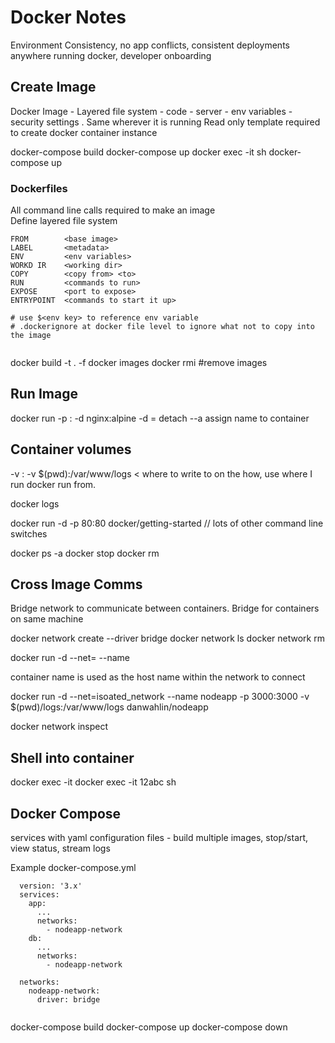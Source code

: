 # Docker Notes

Environment Consistency, no app conflicts, consistent deployments anywhere running docker, developer onboarding

## Create Image
Docker Image - Layered file system - code - server - env variables - security settings .  Same wherever it is running
Read only template required to create docker container instance

docker-compose build
docker-compose up
docker exec -it <container ID> sh
docker-compose up
  
### Dockerfiles
All command line calls required to make an image  
Define layered file system

```
FROM        <base image>
LABEL       <metadata>
ENV         <env variables>
WORKD IR    <working dir>
COPY        <copy from> <to>
RUN         <commands to run>
EXPOSE      <port to expose>
ENTRYPOINT  <commands to start it up>
  
# use $<env key> to reference env variable
# .dockerignore at docker file level to ignore what not to copy into the image
  
```
  
docker build -t <name> . -f <docker file name>
docker images
docker rmi #remove images
 

## Run Image
docker run -p <ext port>:<int port> -d nginx:alpine
-d = detach
--a assign name to container  
  
## Container volumes
-v <non container folder to map to>:<container folder>
-v $(pwd):/var/www/logs   < where to write to on the how, use where I run docker run from.  
  
docker logs <container id>
                                
docker run -d -p 80:80 docker/getting-started
// lots of other command line switches
  
  
docker ps -a 
docker stop <start of container id>
docker rm <start of container id>

## Cross Image Comms

Bridge network to communicate between containers.  Bridge for containers on same machine
  
docker network create --driver bridge <network name>
docker network ls
docker network rm <network name>
  
docker run -d --net=<network name> --name <name> <image name>
  
container name is used as the host name within the network to connect 
  
docker run -d --net=isoated_network --name nodeapp -p 3000:3000 -v $(pwd)/logs:/var/www/logs danwahlin/nodeapp 

docker network inspect <network id>
  
## Shell into container
docker exec -it <containerId> <command>
docker exec -it 12abc sh
  
## Docker Compose
services with yaml configuration files - build multiple images, stop/start, view status, stream logs

  
Example docker-compose.yml
```
  version: '3.x'
  services:
    app:
      ...
      networks:
        - nodeapp-network
    db:
      ...
      networks:
        - nodeapp-network
  
  networks:
    nodeapp-network:
      driver: bridge
  
```

  docker-compose build
  docker-compose up
  docker-compose down
